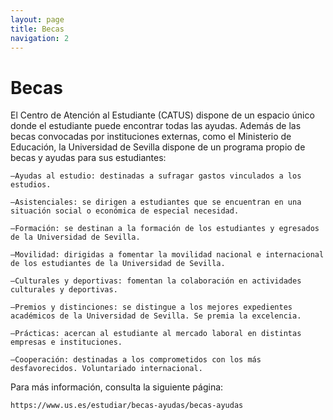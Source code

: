 ```yaml
---
layout: page
title: Becas
navigation: 2
---
```


# Becas
El Centro de Atención al Estudiante (CATUS) dispone de un espacio único donde el estudiante puede encontrar todas las ayudas. Además de las becas convocadas por instituciones externas, como el Ministerio de Educación, la Universidad de Sevilla dispone de un programa propio de becas y ayudas para sus estudiantes:

    —Ayudas al estudio: destinadas a sufragar gastos vinculados a los estudios.

    —Asistenciales: se dirigen a estudiantes que se encuentran en una situación social o económica de especial necesidad.

    —Formación: se destinan a la formación de los estudiantes y egresados de la Universidad de Sevilla.

    —Movilidad: dirigidas a fomentar la movilidad nacional e internacional de los estudiantes de la Universidad de Sevilla.

    —Culturales y deportivas: fomentan la colaboración en actividades culturales y deportivas.

    —Premios y distinciones: se distingue a los mejores expedientes académicos de la Universidad de Sevilla. Se premia la excelencia.

    —Prácticas: acercan al estudiante al mercado laboral en distintas empresas e instituciones.

    —Cooperación: destinadas a los comprometidos con los más desfavorecidos. Voluntariado internacional.


Para más información, consulta la siguiente página:

    https://www.us.es/estudiar/becas-ayudas/becas-ayudas

